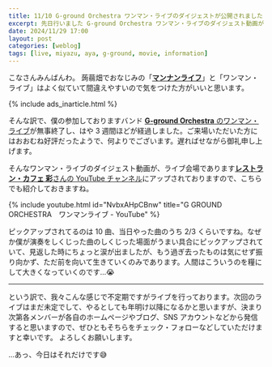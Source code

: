 ```yaml
---
title: 11/10 G-ground Orchestra ワンマン・ライブのダイジェストが公開されました
excerpt: 先日行いました G-ground Orchestra ワンマン・ライブのダイジェスト動画がレストラン・カフェ彩さんの YouTube チャンネルにアップされましたので、よかったら見てよね♪ というお知らせをするためだけの投稿です。よかったら見てよね♪
date: 2024/11/29 17:00
layout: post
categories: [weblog]
tags: [live, miyazu, aya, g-ground, movie, information]
---
```


こなさんみんばんわ。
蒟蒻畑でおなじみの「<a href="https://www.mannanlife.co.jp/"><b>マンナンライフ</b></a>」と「ワンマン・ライブ」はよく似ていて間違えやすいので気をつけた方がいいと思います。

{% include ads_inarticle.html %}

そんな訳で、僕の参加しておりますバンド [<b>G-ground Orchestra</b> のワンマン・ライブ](/info/20241110/)が無事終了し、はや 3 週間ほどが経過しました。ご来場いただいた方にはおおむね好評だったようで、何よりでございます。遅ればせながら御礼申し上げます。

そんなワンマン・ライブのダイジェスト動画が、ライブ会場であります<a href="https://www.youtube.com/@%E3%83%AC%E3%82%B9%E3%83%88%E3%83%A9%E3%83%B3%E3%82%AB%E3%83%95%E3%82%A7%E5%BD%A9"><b>レストラン・カフェ 彩</b>さんの YouTube チャンネル</a>にアップされておりますので、こちらでも紹介しておきますね。

{% include youtube.html id="NvbxAHpCBnw" title="G GROUND ORCHESTRA　ワンマンライブ - YouTube" %}

ピックアップされてるのは 10 曲、当日やった曲のうち 2/3 くらいですね。なぜか僕が演奏をしくじった曲のしくじった場面がうまい具合にピックアップされていて、見返した時にちょっと涙が出ましたが、もう過ぎ去ったものは気にせず振り向かず、ただ前を向いて生きていくのみであります。人間はこういうのを糧にして大きくなっていくのです…😭

- - -

という訳で、我々こんな感じで不定期ですがライブを行っております。次回のライブはまだ未定でして、やるとしても年明け以降になるかと思いますが、決まり次第各メンバーが各自のホームページやブログ、SNS アカウントなどから発信すると思いますので、ぜひともそちらをチェック・フォローなどしていただけますと幸いです。
よろしくお願いします。

…あっ、今日はそれだけです😅
